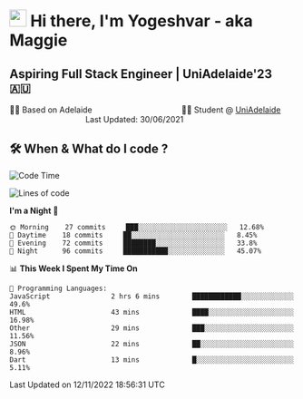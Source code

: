 <h1><img src="https://emojis.slackmojis.com/emojis/images/1531849430/4246/blob-sunglasses.gif?1531849430" width="30"/> Hi there, I'm Yogeshvar - aka Maggie</h1>

## Aspiring Full Stack Engineer | UniAdelaide'23 🇦🇺  
🏂🏻  Based on Adelaide &nbsp;&nbsp;&nbsp;&nbsp;&nbsp;&nbsp;&nbsp;&nbsp;&nbsp;&nbsp;&nbsp;&nbsp;&nbsp;&nbsp;&nbsp;&nbsp;&nbsp;&nbsp;&nbsp;&nbsp;&nbsp;&nbsp;&nbsp;&nbsp;&nbsp;&nbsp;&nbsp;&nbsp;&nbsp;&nbsp;&nbsp;&nbsp;&nbsp;&nbsp;&nbsp;&nbsp;&nbsp;&nbsp;&nbsp;👨‍💻 Student @ [UniAdelaide](https://www.adelaide.edu.au)   &nbsp;&nbsp;&nbsp;&nbsp;&nbsp;&nbsp;&nbsp;&nbsp;&nbsp;&nbsp;&nbsp;&nbsp;&nbsp;&nbsp;&nbsp;&nbsp;&nbsp;&nbsp;&nbsp;&nbsp;&nbsp;&nbsp;&nbsp;&nbsp;&nbsp;&nbsp;&nbsp;&nbsp;&nbsp;&nbsp;&nbsp;&nbsp; &nbsp;Last Updated: 30/06/2021

## 🛠 When & What do I code ?  

<!--START_SECTION:waka-->
![Code Time](http://img.shields.io/badge/Code%20Time-1%2C837%20hrs%2018%20mins-blue)

![Lines of code](https://img.shields.io/badge/From%20Hello%20World%20I%27ve%20Written-2%20Million%20lines%20of%20code-blue)

**I'm a Night 🦉** 

```text
🌞 Morning    27 commits     ███░░░░░░░░░░░░░░░░░░░░░░   12.68% 
🌆 Daytime    18 commits     ██░░░░░░░░░░░░░░░░░░░░░░░   8.45% 
🌃 Evening    72 commits     ████████░░░░░░░░░░░░░░░░░   33.8% 
🌙 Night      96 commits     ███████████░░░░░░░░░░░░░░   45.07%

```


📊 **This Week I Spent My Time On** 

```text
💬 Programming Languages: 
JavaScript               2 hrs 6 mins        ████████████░░░░░░░░░░░░░   49.6% 
HTML                     43 mins             ████░░░░░░░░░░░░░░░░░░░░░   16.98% 
Other                    29 mins             ███░░░░░░░░░░░░░░░░░░░░░░   11.56% 
JSON                     22 mins             ██░░░░░░░░░░░░░░░░░░░░░░░   8.96% 
Dart                     13 mins             █░░░░░░░░░░░░░░░░░░░░░░░░   5.11%

```


 Last Updated on 12/11/2022 18:56:31 UTC
<!--END_SECTION:waka-->
